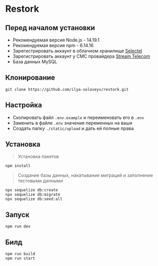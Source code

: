 # Restork

## Перед началом установки

* Рекомендуемая версия Node.js - 14.19.1
* Рекомендуемая версия npm - 6.14.16
* Зарегистрировать аккаунт в облачном хранилище [Selectel](https://selectel.ru/)
* Зарегистрировать аккаунт у СМС провайдера [Stream Telecom](https://stream-telecom.ru/)
* База данных MySQL

## Клонирование
```
git clone https://github.com/ilya-soloveyv/restork.git
```

## Настройка
* Скопировать файл ```.env.example``` и переименовать его в ```.env```
* Заменить в файле ```.env``` значения переменных на ваши
* Создать папку ```./static/upload``` и дать ей полные права

## Установка
> Установка пакетов
```
npm install
```
> Создание базы данных, накатывание миграций и заполнение тестовыми данными
```
npx sequelize db:create
npx sequelize db:migrate
npx sequelize db:seed:all
```

## Запуск
```
npm run dev
```

## Билд
```
npm run build
npm run start
```
